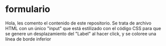 # formulario
Hola, les comento el contenido de este repositorio.
Se trata de archivo HTML con un único "input" que está estilizado con el código CSS para que se genere un desplazamiento del "Label" al hacer click, y se coloree una
línea de borde inferior
